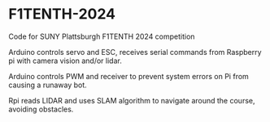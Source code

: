 # F1TENTH-2024
Code for SUNY Plattsburgh F1TENTH 2024 competition

Arduino controls servo and ESC, receives serial commands from Raspberry pi with camera vision and/or lidar.

Arduino controls PWM and receiver to prevent system errors on Pi from causing a runaway bot.

Rpi reads LIDAR and uses SLAM algorithm to navigate around the course, avoiding obstacles.
